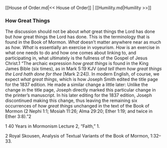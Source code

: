 [[House of Order.md|<< House of Order]]  |  [[Humility.md|Humility >>]]

### How Great Things
The discussion should not be about *what* great things the Lord has done but *how* great things the Lord has done. This is the terminology that is found in the Book of Mormon. *What* doesn’t matter anywhere near as much as *how*. *What* is essentially an exercise in voyeurism. *How* is an exercise in what one needs to do and how one comes about linking to, and participating in, what ultimately is the fullness of the Gospel of Jesus Christ.1 “The archaic expression *how great things* is found in the King James Bible (six times), as in Mark 5:19 KJV (*and tell them how great things the Lord hath done for thee* [Mark 2:24]). In modern English, of course, we expect *what great things*, which is how Joseph Smith edited the title page for the 1837 edition. He made a similar change a little later: Unlike the change in the title page, Joseph directly marked this particular change in the printer’s manuscript. In his later editing for the 1837 edition, Joseph discontinued making this change, thus leaving the remaining six occurrences of *how great things* unchanged in the text of the Book of Mormon (2 Nephi 1:1; Mosiah 11:26; Alma 29:20; Ether 1:19; and twice in Ether 3:8).”2



1 40 Years in Mormonism Lecture 2, “Faith,” 1.


2 Royal Skousen, Analysis of Textual Variants of the Book of Mormon, 1:32–33.